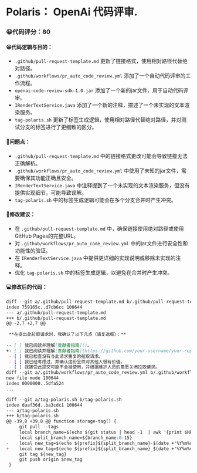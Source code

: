# Polaris： OpenAi 代码评审.
### 😀代码评分：80
#### 😀代码逻辑与目的：
- `.github/pull-request-template.md` 更新了链接格式，使用相对路径代替绝对路径。
- `.github/workflows/pr_auto_code_review.yml` 添加了一个自动代码评审的工作流程。
- `openai-code-review-sdk-1.0.jar` 添加了一个新的jar文件，用于自动代码评审。
- `IRenderTextService.java` 添加了一个新的注释，描述了一个未实现的文本渲染服务。
- `tag-polaris.sh` 更新了标签生成逻辑，使用相对路径代替绝对路径，并对测试分支的标签进行了更细致的区分。

#### 🤔问题点：
- `.github/pull-request-template.md` 中的链接格式更改可能会导致链接无法正确解析。
- `.github/workflows/pr_auto_code_review.yml` 中使用了未知的jar文件，需要确保其功能正确且安全。
- `IRenderTextService.java` 中注释提到了一个未实现的文本渲染服务，但没有提供实现细节，可能导致误解。
- `tag-polaris.sh` 中的标签生成逻辑可能会在多个分支合并时产生冲突。

#### 🎯修改建议：
- 在 `.github/pull-request-template.md` 中，确保链接使用绝对路径或使用GitHub Pages的完整URL。
- 对 `.github/workflows/pr_auto_code_review.yml` 中的jar文件进行安全性和功能性的验证。
- 在 `IRenderTextService.java` 中提供更详细的实现说明或移除未实现的注释。
- 优化 `tag-polaris.sh` 中的标签生成逻辑，以避免在合并时产生冲突。

#### 💻修改后的代码：
```markdown
diff --git a/.github/pull-request-template.md b/.github/pull-request-template.md
index 759165c..d7cb6cc 100644
--- a/.github/pull-request-template.md
+++ b/.github/pull-request-template.md
@@ -2,7 +2,7 @@
 
 **在提出此拉取请求时，我确认了以下几点（请复选框）：**
 
-- [ ] 我已阅读并理解[贡献者指南]()。
+- [ ] 我已阅读并理解[贡献者指南](https://github.com/your-username/your-repo/README.md)。
 - [ ] 我已检查没有与此请求重复的拉取请求。
 - [ ] 我已经考虑过，并确认这份呈件对其他人很有价值。
 - [ ] 我接受此提交可能不会被使用，并根据维护人员的意愿关闭拉取请求。
diff --git a/.github/workflows/pr_auto_code_review.yml b/.github/workflows/pr_auto_code_review.yml
new file mode 100644
index 0000000..5dfa524
...
```

```markdown
diff --git a/tag-polaris.sh b/tag-polaris.sh
index daaf36d..ba3cdc1 100644
--- a/tag-polaris.sh
+++ b/tag-polaris.sh
@@ -39,8 +39,8 @@ function storage-tag() {
     git pull --tags
     local branch_name=$(echo $(git status | head -1  | awk '{print $NF}'))
     local split_branch_name=${branch_name:0:15}
-    local new_tag=$(echo ${prefix}${split_branch_name}-$(date +'%Y%m%d')-$(git tag -l "${prefix}${split_branch_name}-$(date +'%Y%m%d')-*" | wc -l | xargs printf '%02d'))
+    local new_tag=$(echo ${prefix}${split_branch_name}_$(date +'%Y%m%d')_$(git tag -l "${prefix}${split_branch_name}_$(date +'%Y%m%d')_*" | wc -l | xargs printf '%02d'))
     git tag ${new_tag}
     git push origin $new_tag
 }
```